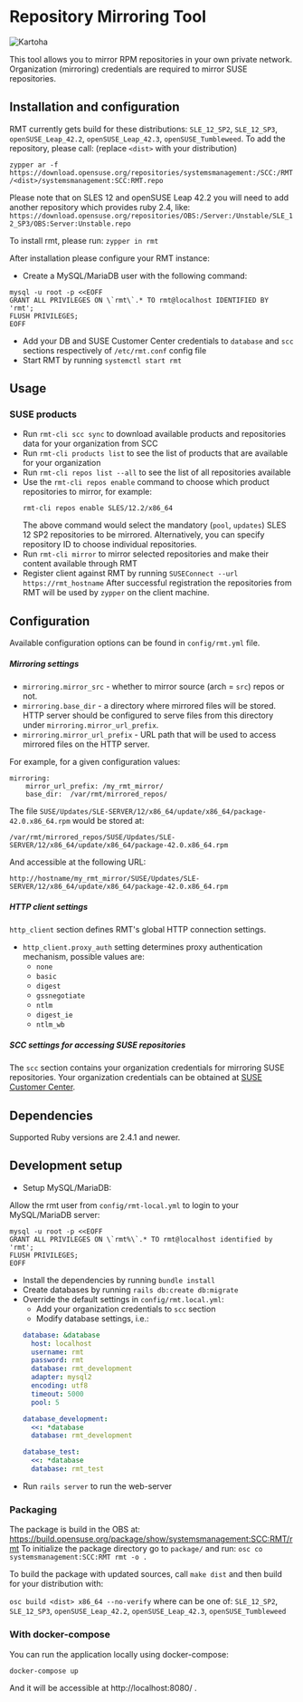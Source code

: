 # Repository Mirroring Tool
![Kartoha](https://travis-ci.org/SUSE/rmt.svg?branch=master)

This tool allows you to mirror RPM repositories in your own private network.
Organization (mirroring) credentials are required to mirror SUSE repositories.

## Installation and configuration

RMT currently gets build for these distributions: `SLE_12_SP2`, `SLE_12_SP3`, `openSUSE_Leap_42.2`, `openSUSE_Leap_42.3`, `openSUSE_Tumbleweed`.
To add the repository, please call: (replace `<dist>` with your distribution)

`zypper ar -f https://download.opensuse.org/repositories/systemsmanagement:/SCC:/RMT/<dist>/systemsmanagement:SCC:RMT.repo`

Please note that on SLES 12 and openSUSE Leap 42.2 you will need to add another repository which provides ruby 2.4, like:
`https://download.opensuse.org/repositories/OBS:/Server:/Unstable/SLE_12_SP3/OBS:Server:Unstable.repo`

To install rmt, please run: `zypper in rmt`

After installation please configure your RMT instance:

* Create a MySQL/MariaDB user with the following command:
```
mysql -u root -p <<EOFF
GRANT ALL PRIVILEGES ON \`rmt\`.* TO rmt@localhost IDENTIFIED BY 'rmt';
FLUSH PRIVILEGES;
EOFF
```
* Add your DB and SUSE Customer Center credentials to `database` and `scc` sections respectively of `/etc/rmt.conf` config file 
* Start RMT by running `systemctl start rmt`

## Usage

### SUSE products

* Run `rmt-cli scc sync` to download available products and repositories data for your organization from SCC
* Run `rmt-cli products list` to see the list of products that are available for your organization
* Run `rmt-cli repos list --all` to see the list of all repositories available
* Use the `rmt-cli repos enable` command to choose which product repositories to mirror, for example:
  ```
  rmt-cli repos enable SLES/12.2/x86_64
  ```
  The above command would select the mandatory (`pool`, `updates`) SLES 12 SP2 repositories to be mirrored.
  Alternatively, you can specify repository ID to choose individual repositories.
* Run `rmt-cli mirror` to mirror selected repositories and make their content available through RMT
* Register client against RMT by running `SUSEConnect --url https://rmt_hostname`
  After successful registration the repositories from RMT will be used by `zypper` on the client machine.

## Configuration

Available configuration options can be found in `config/rmt.yml` file.

##### Mirroring settings

- `mirroring.mirror_src` - whether to mirror source (arch = `src`) repos or not.
- `mirroring.base_dir` - a directory where mirrored files will be stored. HTTP server should be configured to serve files from this directory under `mirroring.mirror_url_prefix`.
- `mirroring.mirror_url_prefix` - URL path that will be used to access mirrored files on the HTTP server.

For example, for a given configuration values:
```
mirroring:
    mirror_url_prefix: /my_rmt_mirror/
    base_dir:  /var/rmt/mirrored_repos/
```

The file `SUSE/Updates/SLE-SERVER/12/x86_64/update/x86_64/package-42.0.x86_64.rpm` would be stored at:

`/var/rmt/mirrored_repos/SUSE/Updates/SLE-SERVER/12/x86_64/update/x86_64/package-42.0.x86_64.rpm`

And accessible at the following URL:

`http://hostname/my_rmt_mirror/SUSE/Updates/SLE-SERVER/12/x86_64/update/x86_64/package-42.0.x86_64.rpm`

##### HTTP client settings

`http_client` section defines RMT's global HTTP connection settings.

- `http_client.proxy_auth` setting determines proxy authentication mechanism, possible values are:
    * `none`
    * `basic`
    * `digest`
    * `gssnegotiate`
    * `ntlm`
    * `digest_ie`
    * `ntlm_wb`

##### SCC settings for accessing SUSE repositories

The `scc` section contains your organization credentials for mirroring SUSE repositories.
Your organization credentials can be obtained at [SUSE Customer Center](https://scc.suse.com).

## Dependencies

Supported Ruby versions are 2.4.1 and newer.

## Development setup

* Setup MySQL/MariaDB:

Allow the rmt user from `config/rmt-local.yml` to login to your MySQL/MariaDB server:

```
mysql -u root -p <<EOFF
GRANT ALL PRIVILEGES ON \`rmt%\`.* TO rmt@localhost identified by 'rmt';
FLUSH PRIVILEGES;
EOFF
```

* Install the dependencies by running `bundle install`
* Create databases by running `rails db:create db:migrate`
* Override the default settings in `config/rmt.local.yml`:
    * Add your organization credentials to `scc` section
    * Modify database settings, i.e.:
    ```yaml
    database: &database
      host: localhost
      username: rmt
      password: rmt
      database: rmt_development
      adapter: mysql2
      encoding: utf8
      timeout: 5000
      pool: 5

    database_development:
      <<: *database
      database: rmt_development

    database_test:
      <<: *database
      database: rmt_test
    ```
* Run `rails server` to run the web-server

### Packaging

The package is build in the OBS at: https://build.opensuse.org/package/show/systemsmanagement:SCC:RMT/rmt
To initialize the package directory go to `package/` and run: `osc co systemsmanagement:SCC:RMT rmt -o .`

To build the package with updated sources, call `make dist` and then build for your distribution with:

`osc build <dist> x86_64 --no-verify` where <dist> can be one of: `SLE_12_SP2`, `SLE_12_SP3`, `openSUSE_Leap_42.2`, `openSUSE_Leap_42.3`, `openSUSE_Tumbleweed`

### With docker-compose

You can run the application locally using docker-compose:

```bash
docker-compose up
```

And it will be accessible at http://localhost:8080/ .
